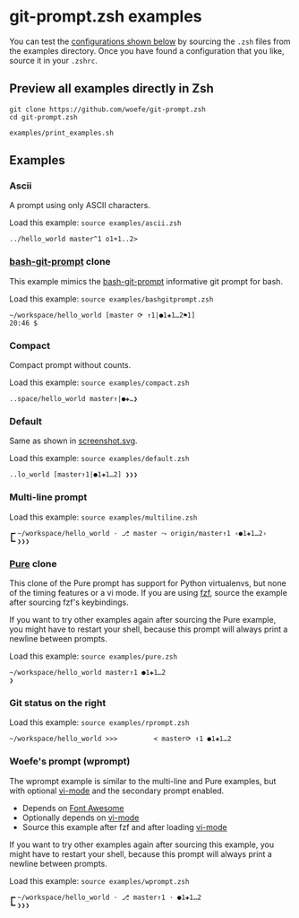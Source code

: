 # git-prompt.zsh examples
You can test the [configurations shown below](#examples) by sourcing the `.zsh` files from the examples directory.
Once you have found a configuration that you like, source it in your `.zshrc`.

## Preview all examples directly in Zsh

```
git clone https://github.com/woefe/git-prompt.zsh
cd git-prompt.zsh

examples/print_examples.sh
```

## Examples

<!-- truncate here before generating examples -->

### Ascii
A prompt using only ASCII characters.

Load this example: `source examples/ascii.zsh`

```
../hello_world master^1 o1+1..2>
```


### [bash-git-prompt](https://github.com/magicmonty/bash-git-prompt) clone

This example mimics the [bash-git-prompt](https://github.com/magicmonty/bash-git-prompt)
informative git prompt for bash.

Load this example: `source examples/bashgitprompt.zsh`

```
~/workspace/hello_world [master ⟳ ↑1|●1✚1…2⚑1]
20:46 $
```


### Compact
Compact prompt without counts.

Load this example: `source examples/compact.zsh`

```
..space/hello_world master↑|●✚…❯
```


### Default
Same as shown in [screenshot.svg](../screenshot.svg).

Load this example: `source examples/default.zsh`

```
..lo_world [master↑1|●1✚1…2] ❯❯❯
```


### Multi-line prompt


Load this example: `source examples/multiline.zsh`

```
┏╸~/workspace/hello_world · ⎇ master ⤳ origin/master↑1 ‹●1✚1…2›
┗╸❯❯❯
```


### [Pure](https://github.com/sindresorhus/pure) clone

This clone of the Pure prompt has support for Python virtualenvs, but none of the timing
features or a vi mode. If you are using [fzf](https://github.com/junegunn/fzf), source the
example after sourcing fzf's keybindings.

If you want to try other examples again after sourcing the Pure example, you might have to
restart your shell, because this prompt will always print a newline between prompts.

Load this example: `source examples/pure.zsh`

```
~/workspace/hello_world master↑1 ●1✚1…2
❯
```


### Git status on the right


Load this example: `source examples/rprompt.zsh`

```
~/workspace/hello_world ≻≻≻         ≺ master⟳ ↑1 ●1✚1…2
```


### Woefe's prompt (wprompt)

The wprompt example is similar to the multi-line and Pure examples, but with optional
[vi-mode](https://github.com/woefe/vi-mode.zsh) and the secondary prompt enabled.

- Depends on [Font Awesome](https://fontawesome.com/)
- Optionally depends on [vi-mode](https://github.com/woefe/vi-mode.zsh)
- Source this example after fzf and after loading
[vi-mode](https://github.com/woefe/vi-mode.zsh)

If you want to try other examples again after sourcing this example, you might have to restart
your shell, because this prompt will always print a newline between prompts.

Load this example: `source examples/wprompt.zsh`

```
┏╸~/workspace/hello_world · ⎇ master↑1 · ●1✚1…2
┗╸❯❯❯
```
